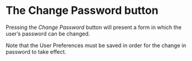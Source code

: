 # The Change Password button

Pressing the _Change Password_ button will present a form in which the
user’s password can be changed.

Note that the User Preferences must be saved in order for the change in
password to take effect.
